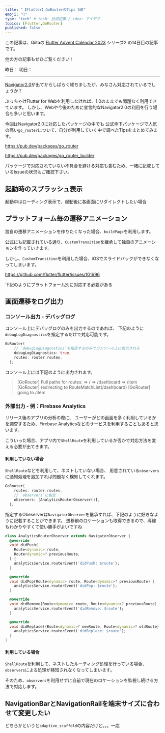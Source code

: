```yaml
---
title: "【Flutter】GoRouterのTips 5選"
emoji: "💨"
type: "tech" # tech: 技術記事 / idea: アイデア
topics: [Flutter,GoRouter]
published: false
---
```


この記事は、Qiitaの [Flutter Advent Calendar 2023](https://qiita.com/advent-calendar/2023/flutter) シリーズ2 の14日目の記事です。

他の方の記事もぜひご覧ください！

昨日：
明日：

---



[Navigator2.0](https://medium.com/flutter/learning-flutters-new-navigation-and-routing-system-7c9068155ade)が出てからしばらく経ちましたが、みなさん対応されているでしょうか？

ぶっちゃけFlutter for Webを利用しなければ、1.0のままでも問題なく利用できています。
しかし、Webや今後のために宣言的なNavigator2.0の利用を行う場合も多いと思います。

今回はNavigator2.0に対応したパッケージの中でも
公式傘下パッケージで人気の高い`go_router`について、自分が利用していく中で調べたTipsをまとめてみます。

https://pub.dev/packages/go_router

https://pub.dev/packages/go_router_builder



パッケージで対応されていない不具合を避ける対応も含むため、一緒に記載しているIssueの状況もご確認下さい。



## 起動時のスプラッシュ表示

起動中はローディング表示で、起動後に各画面にリダイレクトしたい場合

## プラットフォーム毎の遷移アニメーション

独自の遷移アニメーションを作りたくなった場合、`buildPage`を利用します。

公式にも記載されている通り、`CustomTransition`を継承して独自のアニメーションを作っていきます。

しかし、`CustomTransition`を利用した場合、iOSでスライドバックができなくなってしまいます。

https://github.com/flutter/flutter/issues/101696







下記のようにプラットフォーム別に対応する必要がある

## 画面遷移をログ出力

### コンソール出力 - デバッグログ

コンソール上にデバッグログのみを出力するのであれば、
下記のように`debugLogDiagnostics`を指定するだけで対応可能です。

```dart
GoRouter(
    // `debugLogDiagnostics`を指定するのみでコンソール上に表示される
	debugLogDiagnostics: true,
    routes: router.routes,
  );
```

コンソール上には下記のように出力されます。

> [GoRouter] Full paths for routes:
>              => /
>              => /dashboard
>              => /item
> [GoRouter] redirecting to RouteMatchList(/dashboard)
> [GoRouter] going to /item

### 外部出力 - 例：Firebase Analytics

リリース後のアプリの分析の際に、
ユーザーがどの画面を多く利用しているかを調査するため、Firebase Analyticsなどのサービスを利用することもあると思います。

こういった場合、アプリ内で`ShellRoute`を利用しているか否かで対応方法を変える必要が出てきます。

#### 利用していない場合

`ShellRoute`などを利用して、ネストしていない場合、
用意されている`observers`に通知処理を追加すれば問題なく検知してくれます。

```dart
GoRouter(
    routes: router.routes,
    // `observers`に指定
    observers: [AnalyticsRouterObserver()],
  );
```

指定するObeserverは`NavigatorObserver`を継承すれば、下記のように好きなように記載することができます。
遷移前のロケーションも取得できるので、導線もわかりやすくて使い勝手がよいですね

```dart
class AnalyticsRouterObserver extends NavigatorObserver {
  @override
  void didPush(
    Route<dynamic> route,
    Route<dynamic>? previousRoute,
  ) {
    analyticsService.routerEvent('didPush: $route');
  }

  @override
  void didPop(Route<dynamic> route, Route<dynamic>? previousRoute) {
    analyticsService.routerEvent('didPop: $route');
  }

  @override
  void didRemove(Route<dynamic> route, Route<dynamic>? previousRoute) {
    analyticsService.routerEvent('didRemove: $route');
  }

  @override
  void didReplace({Route<dynamic>? newRoute, Route<dynamic>? oldRoute}) {
    analyticsService.routerEvent('didReplace: $route');
  }
}
```



#### 利用している場合

`ShellRoute`を利用して、ネストしたルーティング処理を行っている場合、
`observers`による処理が検知されなくなってしまいます。

そのため、`observers`を利用せずに自前で現在のロケーションを監視し続ける方法で対応します。



## NavigationBarとNavigationRailを端末サイズに合わせて変更したい

どちらかというと`adaptive_scaffold`の内容だけど。。。一応
